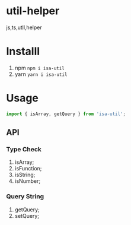 # util-helper

js,ts,utll,helper

# Installl

1. npm
   `npm i isa-util`
2. yarn
   `yarn i isa-util`

# Usage

```js
import { isArray, getQuery } from 'isa-util';
```

## API

### Type Check

1. isArray;
2. isFunction;
3. isString;
4. isNumber;

### Query String

1. getQuery;
2. setQuery;
